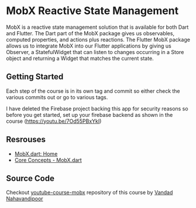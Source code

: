 # MobX Reactive State Management

MobX is a reactive state management solution that is available for both Dart and Flutter. The Dart part of the MobX package gives us observables, computed properties, and actions plus reactions. The Flutter MobX package allows us to integrate MobX into our Flutter applications by giving us Observer, a StatefulWidget that can listen to changes occurring in a Store object and returning a Widget that matches the current state.

## Getting Started

Each step of the course is in its own tag and commit so either check the various commits out or go to various tags.

I have deleted the Firebase project backing this app for security reasons so before you get started, set up your firebase backend as shown in the course (https://youtu.be/7Od55PBxYkI)

## Resrouses

- [MobX.dart: Home](https://mobx.netlify.app/)
- [Core Concepts - MobX.dart](https://mobx.netlify.app/concepts/)

## Source Code

Checkout [youtube-course-mobx](https://github.com/vandadnp/youtube-course-mobx) repository of this course by [Vandad Nahavandipoor](https://www.youtube.com/@VandadNP)

